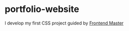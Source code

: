 # portfolio-website
I develop my first CSS project guided by <a href="https://frontendmasters.com/courses/getting-started-css/?utm_source=frontendpractice&utm_medium=website&utm_campaign=frontendpractice"> Frontend Master </a>
